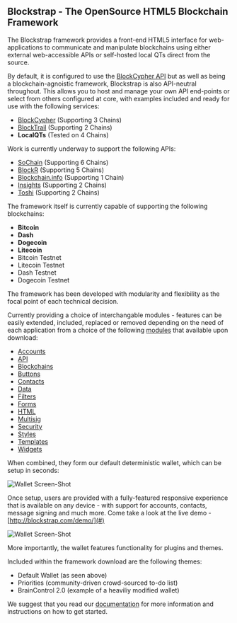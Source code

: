 ## Blockstrap - The OpenSource HTML5 Blockchain Framework

The Blockstrap framework provides a front-end HTML5 interface for web-applications to communicate and manipulate blockchains using either external web-accessible APIs or self-hosted local QTs direct from the source.

By default, it is configured to use the [BlockCypher API](http://blocksypher.com) but as well as being a blockchain-agnoistic framework, Blockstrap is also API-neutral throughout. This allows you to host and manage your own API end-points or select from others configured at core, with examples included and ready for use with the following services:

* [BlockCypher](http://blockcypher.com) (Supporting 3 Chains)
* [BlockTrail](http://blocktrail.com) (Supporting 2 Chains)
* __LocalQTs__ (Tested on 4 Chains)

Work is currently underway to support the following APIs:

* [SoChain](http://chain.so) (Supporting 6 Chains)
* [BlockR](http://blockchain.info) (Supporting 5 Chains)
* [Blockchain.info](http://blockchain.info) (Supporting 1 Chain)
* [Insights](http://insights.io) (Supporting 2 Chains)
* [Toshi](http://toshi.io) (Supporting 2 Chains)

The framework itself is currently capable of supporting the following blockchains:

* __Bitcoin__
* __Dash__
* __Dogecoin__
* __Litecoin__
* Bitcoin Testnet
* Litecoin Testnet
* Dash Testnet
* Dogecoin Testnet

The framework has been developed with modularity and flexibility as the focal point of each technical decision. 

Currently providing a choice of interchangable modules - features can be easily extended, included, replaced or removed depending on the need of each application from a choice of the following [modules](modules/) that available upon download:

* [Accounts](docs/en/framework/modules/accounts/)
* [API](http://docs.blockstrap.com/en/framework/modules/api/)
* [Blockchains](http://docs.blockstrap.com/en/framework/modules/blockchains/)
* [Buttons](http://docs.blockstrap.com/en/framework/modules/buttons/)
* [Contacts](http://docs.blockstrap.com/en/framework/modules/contacts/)
* [Data](http://docs.blockstrap.com/en/framework/modules/data/)
* [Filters](http://docs.blockstrap.com/en/framework/modules/filters/)
* [Forms](http://docs.blockstrap.com/en/framework/modules/forms/)
* [HTML](http://docs.blockstrap.com/en/framework/modules/html/)
* [Multisig](http://docs.blockstrap.com/en/framework/modules/multisig/)
* [Security](http://docs.blockstrap.com/en/framework/modules/security/)
* [Styles](http://docs.blockstrap.com/en/framework/modules/styles/)
* [Templates](http://docs.blockstrap.com/en/framework/modules/templates/)
* [Widgets](http://docs.blockstrap.com/en/framework/modules/widgets/)

When combined, they form our default deterministic wallet, which can be setup in seconds:

![Wallet Screen-Shot](https://raw.githubusercontent.com/blockstrap/docs/master/_libs/img/docs/applications/wallet/setup.jpg)

Once setup, users are provided with a fully-featured responsive experience that is available on any device - with support for accounts, contacts, message signing and much more. Come take a look at the live demo - [http://blockstrap.com/demo/](#)

![Wallet Screen-Shot](https://raw.githubusercontent.com/blockstrap/docs/master/_libs/img/docs/applications/wallet/setup.jpg)

More importantly, the wallet features functionality for plugins and themes. 

Included within the framework download are the following themes:

* Default Wallet (as seen above)
* Priorities (community-driven crowd-sourced to-do list)
* BrainControl 2.0 (example of a heaviliy modified wallet)

We suggest that you read our [documentation](#) for more information and instructions on how to get started.